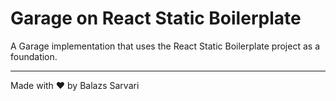 # Garage on React Static Boilerplate

A Garage implementation that uses the React Static Boilerplate project as a foundation.
 

---
Made with ♥ by Balazs Sarvari
